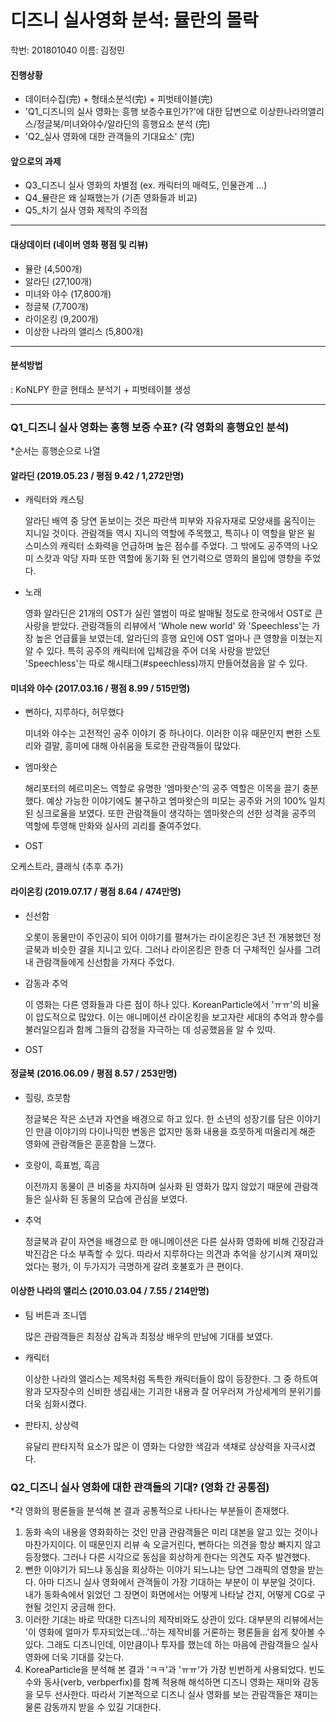 # 디즈니 실사영화 분석: 뮬란의 몰락

학번: 201801040 이름: 김정민

#### 진행상황
- 데이터수집(完) + 형태소분석(完) + 피벗테이블(完) 
- 'Q1_디즈니의 실사 영화는 흥행 보증수표인가?'에 대한 답변으로 이상한나라의앨리스/정글북/미녀와야수/알라딘의 흥행요소 분석 (完)
- 'Q2_실사 영화에 대한 관객들의 기대요소' (完)

#### 앞으로의 과제
- Q3_디즈니 실사 영화의 차별점 (ex. 캐릭터의 매력도, 인물관계 ...)
- Q4_뮬란은 왜 실패했는가 (기존 영화들과 비교)
- Q5_차기 실사 영화 제작의 주의점

----------------------------------------------------------------------------------------------

#### 대상데이터 (네이버 영화 평점 및 리뷰)
- 뮬란 (4,500개) 
- 알라딘 (27,100개)
- 미녀와 야수 (17,800개)
- 정글북 (7,700개)
- 라이온킹 (9,200개)
- 이상한 나라의 앨리스 (5,800개)

----------------------------------------------------------------------------------------------

#### 분석방법
: KoNLPY 한글 현태소 분석기 + 피벗테이블 생성

----------------------------------------------------------------------------------------------

### Q1_디즈니 실사 영화는 홍행 보증 수표? (각 영화의 흥행요인 분석)
*순서는 흥행순으로 나열

#### 알라딘 (2019.05.23 / 평점 9.42 / 1,272만명)
- 캐릭터와 캐스팅

  알라딘 배역 중 당연 돋보이는 것은 파란색 피부와 자유자재로 모양새를 움직이는 지니일 것이다. 관람객들 역시 지니의 역할에 주목했고, 특히나 이 역할을 맡은 윌 스미스의 캐릭터 소화력을 언급하며 높은 점수를 주었다. 그 밖에도 공주역의 나오미 스캇과 악당 자파 또한 역할에 동기화 된 연기력으로 영화의 몰입에 영향을 주었다.
 
- 노래

  영화 알라딘은 21개의 OST가 실린 앨범이 따로 발매될 정도로 한국에서 OST로 큰 사랑을 받았다. 관람객들의 리뷰에서 'Whole new world' 와 'Speechless'는 가장 높은 언급률을 보였는데, 알라딘의 흥행 요인에 OST 얼마나 큰 영향을 미쳤는지 알 수 있다. 특히 공주의 캐릭터에 입체감을 주어 더욱 사랑을 받았던 'Speechless'는 따로 해시태그(#speechless)까지 만들어졌음을 알 수 있다.

#### 미녀와 야수 (2017.03.16 / 평점 8.99 / 515만명)
- 뻔하다, 지루하다, 허무했다

  미녀와 야수는 고전적인 공주 이야기 중 하나이다. 이러한 이유 때문인지 뻔한 스토리와 결말, 흥미에 대해 아쉬움을 토로한 관람객들이 많았다.
  
- 엠마왓슨

  해리포터의 헤르미온느 역할로 유명한 '엠마왓슨'의 공주 역할은 이목을 끌기 충분했다. 예상 가능한 이야기에도 불구하고 엠마왓슨의 미모는 공주와 거의 100% 일치된 싱크로율을 보였다. 또한 관람객들이 생각하는 엠마왓슨의 선한 성격을 공주의 역할에 투영해 만화와 실사의 괴리를 줄여주었다.  
  
- OST

 오케스트라, 클래식 (추후 추가)

#### 라이온킹 (2019.07.17 / 평점 8.64 / 474만명)
- 신선함

  오롯이 동물만이 주인공이 되어 이야기를 펼쳐가는 라이온킹은 3년 전 개봉했던 정글북과 비슷한 결을 지니고 있다. 그러나 라이온킹은 한층 더 구체적인 실사를 그려내 관람객들에게 신선함을 가져다 주었다. 

- 감동과 추억

   이 영화는 다른 영화들과 다른 점이 하나 있다. KoreanParticle에서 'ㅠㅠ'의 비율이 압도적으로 많았다. 이는 애니메이션 라이온킹을 보고자란 세대의 추억과 향수를 불러일으킴과 함께 그들의 감정을 자극하는 데 성공했음을 알 수 있따.
 
 - OST

#### 정글북 (2016.06.09 / 평점 8.57 / 253만명)
- 힐링, 흐뭇함

  정글북은 작은 소년과 자연을 배경으로 하고 있다. 한 소년의 성장기를 담은 이야기인 만큼 이야기의 다이나믹한 변동은 없지만 동화 내용을 흐뭇하게 떠올리게 해준 영화에 관람객들은 훈훈함을 느꼈다. 

- 호랑이, 흑표범, 흑곰

  이전까지 동물이 큰 비중을 차지하며 실사화 된 영화가 많지 않았기 때문에 관람객들은 실사화 된 동물의 모습에 관심을 보였다.

- 추억

  정글북과 같이 자연을 배경으로 한 애니메이션은 다른 실사화 영화에 비해 긴장감과 박진감은 다소 부족할 수 있다. 따라서 지루하다는 의견과 추억을 상기시켜 재미있었다는 평가, 이 두가지가 극명하게 갈려 호불호가 큰 편이다.

#### 이상한 나라의 앨리스 (2010.03.04 / 7.55 / 214만명)
- 팀 버튼과 조니뎁

  많은 관람객들은 최정상 감독과 최정상 배우의 만남에 기대를 보였다. 

- 캐릭터

  이상한 나라의 앨리스는 제목처럼 독특한 캐릭터들이 많이 등장한다. 그 중 하트여왕과 모자장수의 신비한 생김새는 기괴한 내용과 잘 어우러져 가상세계의 분위기를 더욱 심화시켰다.
  
- 판타지, 상상력

  유달리 판타지적 요소가 많은 이 영화는 다양한 색감과 색채로 상상력을 자극시켰다. 


### Q2_디즈니 실사 영화에 대한 관객들의 기대? (영화 간 공통점)
*각 영화의 평론들을 분석해 본 결과 공통적으로 나타나는 부분들이 존재했다.  

1. 동화 속의 내용을 영화화하는 것인 만큼 관람객들은 미리 대본을 알고 있는 것이나 마찬가지이다. 이 때문인지 리뷰 속 오글거린다, 뻔하다는 의견을 항상 빠지지 않고 등장했다. 그러나 다른 시각으로 동심을 회상하게 한다는 의견도 자주 발견했다.
2. 뻔한 이야기가 되느냐 동심을 회상하는 이야기 되느냐는 당연 그래픽의 영향을 받는다. 아마 디즈니 실사 영화에서 관객들이 가장 기대하는 부분이 이 부분일 것이다. 내가 동화속에서 읽었던 그 장면이 화면에서는 어떻게 나타날 건지, 어떻게 CG로 구현될 것인지 궁금해 한다.
3. 이러한 기대는 바로 막대한 디즈니의 제작비와도 상관이 있다. 대부분의 리뷰에서는 '이 영화에 얼마가 투자되었는데...'하는 제작비를 거론하는 평론들을 쉽게 찾아볼 수 있다. 그래도 디즈니인데, 이만큼이나 투자를 했는데 하는 마음에 관람객들으 실사 영화에 더욱 기대를 갖는다. 
4. KoreaParticle을 분석해 본 결과 'ㅋㅋ'과 'ㅠㅠ'가 가장 빈번하게 사용되었다. 빈도수와 동사(verb, verbperfix)를 함꼐 적용해 해석하면 디즈니 영화는 재미와 감동을 모두 선사한다. 따라서 기본적으로 디즈니 실사 영화를 보는 관람객들은 재미는 물론 감동까지 받을 수 있길 기대한다.
